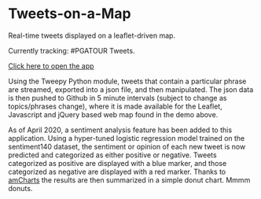 # Tweets-on-a-Map
Real-time tweets displayed on a leaflet-driven map. 

Currently tracking: #PGATOUR Tweets.

<a href="https://fitzpk.github.io/Tweets-on-a-Map/">Click here to open the app</a>

Using the Tweepy Python module, tweets that contain a particular phrase are streamed, exported into a json file, and then manipulated. The json data is then pushed to Github in 5 minute intervals (subject to change as topics/phrases change), where it is made available for the Leaflet, Javascript and jQuery based web map found in the demo above.

As of April 2020, a sentiment analysis feature has been added to this application. Using a hyper-tuned logistic regression model trained on the sentiment140 dataset, the sentiment or opinion of each new tweet is now predicted and categorized as either positive or negative. Tweets categorized as positive are displayed with a blue marker, and those categorized as negative are displayed with a red marker. Thanks to <a href="https://www.amcharts.com/">amCharts</a> the results are then summarized in a simple donut chart. Mmmm donuts.

